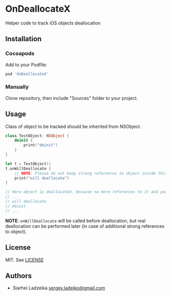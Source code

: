 # OnDeallocateX

Helper code to track iOS objects deallocation

## Installation

### Cocoapods

Add to your Podfile:

```ruby
pod 'OnDeallocateX'
```

### Manually

Clone repository, then include "Sources" folder to your project.

## Usage

Class of object to be tracked should be inherited from NSObject.

```swift
class TestObject: NSObject {
	deinit {
		print("deinit")
	}
}

let t = TestObject()
t.onWillDeallocate {
	// NOTE: Please do not keep strong references to object inside this callback!!!
	print("will deallocate")
}

// Here object is deallocated, because no more references to it and you will see in console:
// ...
// will deallocate
// deinit
// ...
```

**NOTE**: ```onWillDeallocate``` will be called before deallocation, but real deallocation can be performed later (in case of additional strong references to object).

## License

MIT. See [LICENSE](LICENSE)

## Authors

- Siarhei Ladzeika <sergey.ladeiko@gmail.com>
